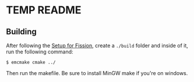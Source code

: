 # TEMP README

## Building
After following the [Setup for Fission](../README.md), create a `./build` folder and inside of it, run the following command:
```
$ emcmake cmake ../
```
Then run the makefile. Be sure to install MinGW make if you're on windows.